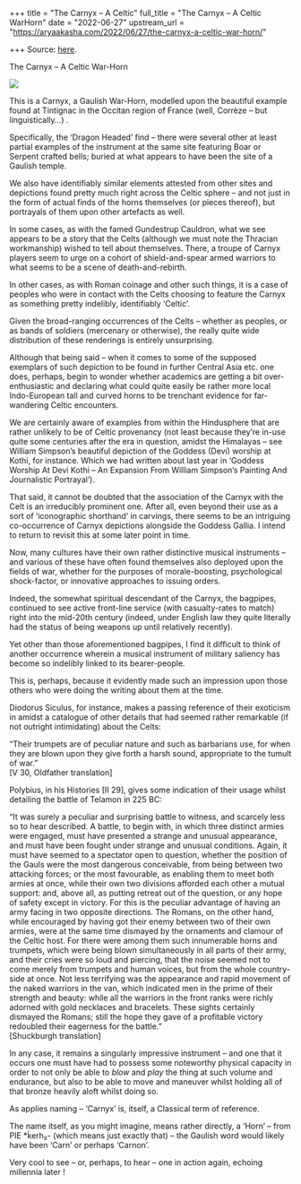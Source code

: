 +++
title = "The Carnyx – A Celtic"
full_title = "The Carnyx – A Celtic WarHorn"
date = "2022-06-27"
upstream_url = "https://aryaakasha.com/2022/06/27/the-carnyx-a-celtic-war-horn/"

+++
Source: [here](https://aryaakasha.com/2022/06/27/the-carnyx-a-celtic-war-horn/).

The Carnyx – A Celtic War-Horn

![](https://aryaakasha.files.wordpress.com/2022/06/doot-celtic-meme.png?w=600)

This is a Carnyx, a Gaulish War-Horn, modelled upon the beautiful example found at Tintignac in the Occitan region of France (well, Corrèze – but linguistically…) .

Specifically, the ‘Dragon Headed’ find – there were several other at least partial examples of the instrument at the same site featuring Boar or Serpent crafted bells; buried at what appears to have been the site of a Gaulish temple.

We also have identifiably similar elements attested from other sites and depictions found pretty much right across the Celtic sphere – and not just in the form of actual finds of the horns themselves (or pieces thereof), but portrayals of them upon other artefacts as well.

In some cases, as with the famed Gundestrup Cauldron, what we see appears to be a story that the Celts (although we must note the Thracian workmanship) wished to tell about themselves. There, a troupe of Carnyx players seem to urge on a cohort of shield-and-spear armed warriors to what seems to be a scene of death-and-rebirth.

In other cases, as with Roman coinage and other such things, it is a case of peoples who were in contact with the Celts choosing to feature the Carnyx as something pretty indelibly, identifiably ‘Celtic’.

Given the broad-ranging occurrences of the Celts – whether as peoples, or as bands of soldiers (mercenary or otherwise), the really quite wide distribution of these renderings is entirely unsurprising.

Although that being said – when it comes to some of the supposed exemplars of such depiction to be found in further Central Asia etc. one does, perhaps, begin to wonder whether academics are getting a bit over-enthusiastic and declaring what could quite easily be rather more local Indo-European tall and curved horns to be trenchant evidence for far-wandering Celtic encounters.

We are certainly aware of examples from within the Hindusphere that are rather unlikely to be of Celtic provenancy (not least because they’re in-use quite some centuries after the era in question, amidst the Himalayas – see William Simpson’s beautiful depiction of the Goddess (Devi) worship at Kothi, for instance. Which we had written about last year in ‘Goddess Worship At Devi Kothi – An Expansion From William Simpson’s Painting And Journalistic Portrayal’).

That said, it cannot be doubted that the association of the Carnyx with the Celt is an irreducibly prominent one. After all, even beyond their use as a sort of ‘iconographic shorthand’ in carvings, there seems to be an intriguing co-occurrence of Carnyx depictions alongside the Goddess Gallia. I intend to return to revisit this at some later point in time.

Now, many cultures have their own rather distinctive musical instruments – and various of these have often found themselves also deployed upon the fields of war, whether for the purposes of morale-boosting, psychological shock-factor, or innovative approaches to issuing orders.

Indeed, the somewhat spiritual descendant of the Carnyx, the bagpipes, continued to see active front-line service (with casualty-rates to match) right into the mid-20th century (indeed, under English law they quite literally had the status of being weapons up until relatively recently).

Yet other than those aforementioned bagpipes, I find it difficult to think of another occurrence wherein a musical instrument of military saliency has become so indelibly linked to its bearer-people.

This is, perhaps, because it evidently made such an impression upon those others who were doing the writing about them at the time.

Diodorus Siculus, for instance, makes a passing reference of their exoticism in amidst a catalogue of other details that had seemed rather remarkable (if not outright intimidating) about the Celts:

“Their trumpets are of peculiar nature and such as barbarians use, for when they are blown upon they give forth a harsh sound, appropriate to the tumult of war.”  
\[V 30, Oldfather translation\]

Polybius, in his Histories \[II 29\], gives some indication of their usage whilst detailing the battle of Telamon in 225 BC:

“It was surely a peculiar and surprising battle to witness, and scarcely less so to hear described. A battle, to begin with, in which three distinct armies were engaged, must have presented a strange and unusual appearance, and must have been fought under strange and unusual conditions. Again, it must have seemed to a spectator open to question, whether the position of the Gauls were the most dangerous conceivable, from being between two attacking forces; or the most favourable, as enabling them to meet both armies at once, while their own two divisions afforded each other a mutual support: and, above all, as putting retreat out of the question, or any hope of safety except in victory. For this is the peculiar advantage of having an army facing in two opposite directions. The Romans, on the other hand, while encouraged by having got their enemy between two of their own armies, were at the same time dismayed by the ornaments and clamour of the Celtic host. For there were among them such innumerable horns and trumpets, which were being blown simultaneously in all parts of their army, and their cries were so loud and piercing, that the noise seemed not to come merely from trumpets and human voices, but from the whole country-side at once. Not less terrifying was the appearance and rapid movement of the naked warriors in the van, which indicated men in the prime of their strength and beauty: while all the warriors in the front ranks were richly adorned with gold necklaces and bracelets. These sights certainly dismayed the Romans; still the hope they gave of a profitable victory redoubled their eagerness for the battle.”  
\[Shuckburgh translation\]

In any case, it remains a singularly impressive instrument – and one that it occurs one must have had to possess some noteworthy physical capacity in order to not only be able to *blow* and *play* the thing at such volume and endurance, but also to be able to move and maneuver whilst holding all of that bronze heavily aloft whilst doing so.

As applies naming – ‘Carnyx’ is, itself, a Classical term of reference.

The name itself, as you might imagine, means rather directly, a ‘Horn’ – from PIE \*ḱerh₂- (which means just exactly that) – the Gaulish word would likely have been ‘Carn’ or perhaps ‘Carnon’.

Very cool to see – or, perhaps, to hear – one in action again, echoing millennia later !
